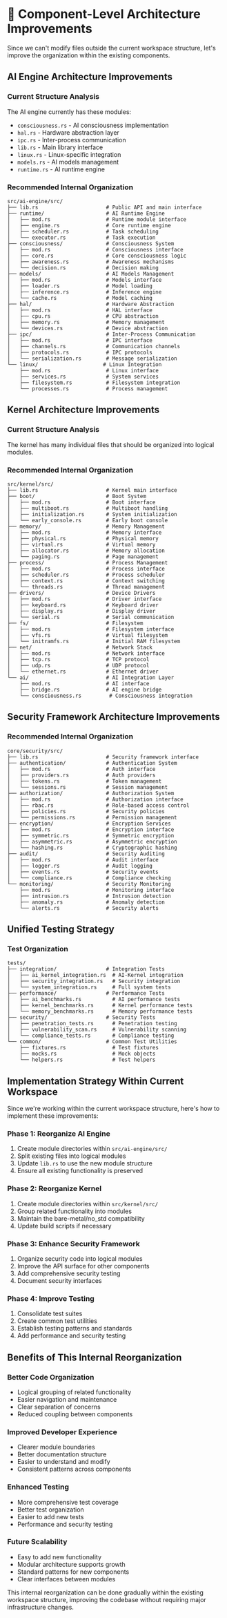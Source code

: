 # 🔧 Component-Level Architecture Improvements

Since we can't modify files outside the current workspace structure, let's improve the organization within the existing components.

## AI Engine Architecture Improvements

### Current Structure Analysis

The AI engine currently has these modules:

- `consciousness.rs` - AI consciousness implementation
- `hal.rs` - Hardware abstraction layer
- `ipc.rs` - Inter-process communication
- `lib.rs` - Main library interface
- `linux.rs` - Linux-specific integration
- `models.rs` - AI models management
- `runtime.rs` - AI runtime engine

### Recommended Internal Organization

```
src/ai-engine/src/
├── lib.rs                      # Public API and main interface
├── runtime/                    # AI Runtime Engine
│   ├── mod.rs                  # Runtime module interface
│   ├── engine.rs               # Core runtime engine
│   ├── scheduler.rs            # Task scheduling
│   └── executor.rs             # Task execution
├── consciousness/              # Consciousness System
│   ├── mod.rs                  # Consciousness interface
│   ├── core.rs                 # Core consciousness logic
│   ├── awareness.rs            # Awareness mechanisms
│   └── decision.rs             # Decision making
├── models/                     # AI Models Management
│   ├── mod.rs                  # Models interface
│   ├── loader.rs               # Model loading
│   ├── inference.rs            # Inference engine
│   └── cache.rs                # Model caching
├── hal/                        # Hardware Abstraction
│   ├── mod.rs                  # HAL interface
│   ├── cpu.rs                  # CPU abstraction
│   ├── memory.rs               # Memory management
│   └── devices.rs              # Device abstraction
├── ipc/                        # Inter-Process Communication
│   ├── mod.rs                  # IPC interface
│   ├── channels.rs             # Communication channels
│   ├── protocols.rs            # IPC protocols
│   └── serialization.rs        # Message serialization
└── linux/                     # Linux Integration
    ├── mod.rs                  # Linux interface
    ├── services.rs             # System services
    ├── filesystem.rs           # Filesystem integration
    └── processes.rs            # Process management
```

## Kernel Architecture Improvements

### Current Structure Analysis

The kernel has many individual files that should be organized into logical modules.

### Recommended Internal Organization

```
src/kernel/src/
├── lib.rs                      # Kernel main interface
├── boot/                       # Boot System
│   ├── mod.rs                  # Boot interface
│   ├── multiboot.rs            # Multiboot handling
│   ├── initialization.rs       # System initialization
│   └── early_console.rs        # Early boot console
├── memory/                     # Memory Management
│   ├── mod.rs                  # Memory interface
│   ├── physical.rs             # Physical memory
│   ├── virtual.rs              # Virtual memory
│   ├── allocator.rs            # Memory allocation
│   └── paging.rs               # Page management
├── process/                    # Process Management
│   ├── mod.rs                  # Process interface
│   ├── scheduler.rs            # Process scheduler
│   ├── context.rs              # Context switching
│   └── threads.rs              # Thread management
├── drivers/                    # Device Drivers
│   ├── mod.rs                  # Driver interface
│   ├── keyboard.rs             # Keyboard driver
│   ├── display.rs              # Display driver
│   └── serial.rs               # Serial communication
├── fs/                         # Filesystem
│   ├── mod.rs                  # Filesystem interface
│   ├── vfs.rs                  # Virtual filesystem
│   └── initramfs.rs            # Initial RAM filesystem
├── net/                        # Network Stack
│   ├── mod.rs                  # Network interface
│   ├── tcp.rs                  # TCP protocol
│   ├── udp.rs                  # UDP protocol
│   └── ethernet.rs             # Ethernet driver
└── ai/                         # AI Integration Layer
    ├── mod.rs                  # AI interface
    ├── bridge.rs               # AI engine bridge
    └── consciousness.rs         # Consciousness integration
```

## Security Framework Architecture Improvements

### Recommended Internal Organization

```
core/security/src/
├── lib.rs                      # Security framework interface
├── authentication/             # Authentication System
│   ├── mod.rs                  # Auth interface
│   ├── providers.rs            # Auth providers
│   ├── tokens.rs               # Token management
│   └── sessions.rs             # Session management
├── authorization/              # Authorization System
│   ├── mod.rs                  # Authorization interface
│   ├── rbac.rs                 # Role-based access control
│   ├── policies.rs             # Security policies
│   └── permissions.rs          # Permission management
├── encryption/                 # Encryption Services
│   ├── mod.rs                  # Encryption interface
│   ├── symmetric.rs            # Symmetric encryption
│   ├── asymmetric.rs           # Asymmetric encryption
│   └── hashing.rs              # Cryptographic hashing
├── audit/                      # Security Auditing
│   ├── mod.rs                  # Audit interface
│   ├── logger.rs               # Audit logging
│   ├── events.rs               # Security events
│   └── compliance.rs           # Compliance checking
└── monitoring/                 # Security Monitoring
    ├── mod.rs                  # Monitoring interface
    ├── intrusion.rs            # Intrusion detection
    ├── anomaly.rs              # Anomaly detection
    └── alerts.rs               # Security alerts
```

## Unified Testing Strategy

### Test Organization

```
tests/
├── integration/                # Integration Tests
│   ├── ai_kernel_integration.rs  # AI-Kernel integration
│   ├── security_integration.rs   # Security integration
│   └── system_integration.rs     # Full system tests
├── performance/                # Performance Tests
│   ├── ai_benchmarks.rs          # AI performance tests
│   ├── kernel_benchmarks.rs      # Kernel performance tests
│   └── memory_benchmarks.rs      # Memory performance tests
├── security/                   # Security Tests
│   ├── penetration_tests.rs      # Penetration testing
│   ├── vulnerability_scan.rs     # Vulnerability scanning
│   └── compliance_tests.rs       # Compliance testing
└── common/                     # Common Test Utilities
    ├── fixtures.rs               # Test fixtures
    ├── mocks.rs                  # Mock objects
    └── helpers.rs                # Test helpers
```

## Implementation Strategy Within Current Workspace

Since we're working within the current workspace structure, here's how to implement these improvements:

### Phase 1: Reorganize AI Engine

1. Create module directories within `src/ai-engine/src/`
2. Split existing files into logical modules
3. Update `lib.rs` to use the new module structure
4. Ensure all existing functionality is preserved

### Phase 2: Reorganize Kernel

1. Create module directories within `src/kernel/src/`
2. Group related functionality into modules
3. Maintain the bare-metal/no_std compatibility
4. Update build scripts if necessary

### Phase 3: Enhance Security Framework

1. Organize security code into logical modules
2. Improve the API surface for other components
3. Add comprehensive security testing
4. Document security interfaces

### Phase 4: Improve Testing

1. Consolidate test suites
2. Create common test utilities
3. Establish testing patterns and standards
4. Add performance and security testing

## Benefits of This Internal Reorganization

### Better Code Organization

- Logical grouping of related functionality
- Easier navigation and maintenance
- Clear separation of concerns
- Reduced coupling between components

### Improved Developer Experience

- Clearer module boundaries
- Better documentation structure
- Easier to understand and modify
- Consistent patterns across components

### Enhanced Testing

- More comprehensive test coverage
- Better test organization
- Easier to add new tests
- Performance and security testing

### Future Scalability

- Easy to add new functionality
- Modular architecture supports growth
- Standard patterns for new components
- Clear interfaces between modules

This internal reorganization can be done gradually within the existing workspace structure, improving the codebase without requiring major infrastructure changes.
